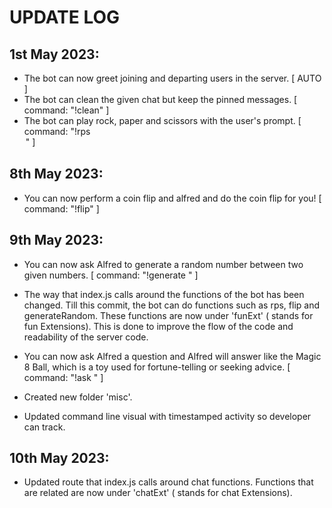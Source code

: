 # UPDATE LOG
## 1st May 2023:

   * The bot can now greet joining and departing users in the server. [ AUTO ]
   * The bot can clean the given chat but keep the pinned messages. 
            [ command: "!clean" ]
   * The bot can play rock, paper and scissors with the user's prompt. 
            [ command: "!rps <option>" ]

## 8th May 2023:

   * You can now perform a coin flip and alfred and do the coin flip for you!
         [ command: "!flip" ]

## 9th May 2023:

   * You can now ask Alfred to generate a random number between two given numbers. 
            [ command: "!generate <min> <max>" ]
   * The way that index.js calls around the functions of the bot has been changed. Till this commit, the bot can do functions such as rps, flip and generateRandom.
        These functions are now under 'funExt' ( stands for fun Extensions). 
        This is done to improve the flow of the code and readability of the server code.
   * You can now ask Alfred a question and Alfred will answer like the Magic 8 Ball, 
        which is a toy used for fortune-telling or seeking advice.
            [ command: "!ask <any question>" ]
            
   * Created new folder 'misc'.
   * Updated command line visual with timestamped activity so developer can track.
    
## 10th May 2023:

   * Updated route that index.js calls around chat functions. Functions that are related are now under 'chatExt' ( stands for chat Extensions).
    


    
